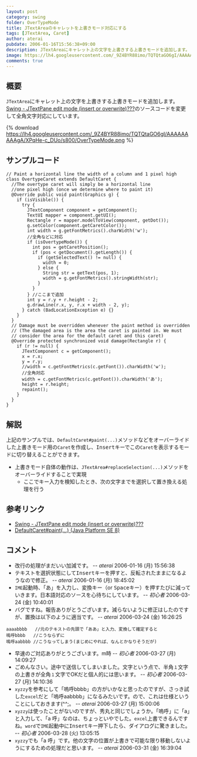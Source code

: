 ```yaml
---
layout: post
category: swing
folder: OverTypeMode
title: JTextAreaのキャレットを上書きモード対応にする
tags: [JTextArea, Caret]
author: aterai
pubdate: 2006-01-16T15:56:38+09:00
description: JTextAreaにキャレット上の文字を上書きする上書きモードを追加します。
image: https://lh4.googleusercontent.com/_9Z4BYR88imo/TQTQtaGO6gI/AAAAAAAAAgA/XPqHe-c_DUo/s800/OverTypeMode.png
comments: true
---
```

## 概要
`JTextArea`にキャレット上の文字を上書きする上書きモードを追加します。[Swing - JTextPane edit mode (insert or overwrite)???](https://community.oracle.com/forums/thread.jspa?threadID=1383467)のソースコードを変更して全角文字対応にしています。

{% download https://lh4.googleusercontent.com/_9Z4BYR88imo/TQTQtaGO6gI/AAAAAAAAAgA/XPqHe-c_DUo/s800/OverTypeMode.png %}

## サンプルコード
<pre class="prettyprint"><code>// Paint a horizontal line the width of a column and 1 pixel high
class OvertypeCaret extends DefaultCaret {
  //The overtype caret will simply be a horizontal line
  //one pixel high (once we determine where to paint it)
  @Override public void paint(Graphics g) {
    if (isVisible()) {
      try {
        JTextComponent component = getComponent();
        TextUI mapper = component.getUI();
        Rectangle r = mapper.modelToView(component, getDot());
        g.setColor(component.getCaretColor());
        int width = g.getFontMetrics().charWidth('w');
        //全角などに対応
        if (isOvertypeMode()) {
          int pos = getCaretPosition();
          if (pos &lt; getDocument().getLength()) {
            if (getSelectedText() != null) {
              width = 0;
            } else {
              String str = getText(pos, 1);
              width = g.getFontMetrics().stringWidth(str);
            }
          }
        } //ここまで追加
        int y = r.y + r.height - 2;
        g.drawLine(r.x, y, r.x + width - 2, y);
      } catch (BadLocationException e) {}
    }
  }
  // Damage must be overridden whenever the paint method is overridden
  // (The damaged area is the area the caret is painted in. We must
  // consider the area for the default caret and this caret)
  @Override protected synchronized void damage(Rectangle r) {
    if (r != null) {
      JTextComponent c = getComponent();
      x = r.x;
      y = r.y;
      //width = c.getFontMetrics(c.getFont()).charWidth('w');
      //全角対応
      width = c.getFontMetrics(c.getFont()).charWidth('あ');
      height = r.height;
      repaint();
    }
  }
}
</code></pre>

## 解説
上記のサンプルでは、`DefaultCaret#paint(...)`メソッドなどをオーバーライドした上書きモード用の`Caret`を作成し、<kbd>Insert</kbd>キーでこの`Caret`を表示するモードに切り替えることができます。

- 上書きモード自体の動作は、`JTextArea#replaceSelection(...)`メソッドをオーバーライドすることで実現
    - ここでキー入力を検知したとき、次の文字までを選択して置き換える処理を行う

<!-- dummy comment line for breaking list -->

## 参考リンク
- [Swing - JTextPane edit mode (insert or overwrite)???](https://community.oracle.com/forums/thread.jspa?threadID=1383467)
- [DefaultCaret#paint(...) (Java Platform SE 8)](https://docs.oracle.com/javase/jp/8/docs/api/javax/swing/text/DefaultCaret.html#paint-java.awt.Graphics-)

<!-- dummy comment line for breaking list -->

## コメント
- 改行の処理がまだいい加減です。 -- *aterai* 2006-01-16 (月) 15:56:38
- テキストを選択状態にして<kbd>Insert</kbd>キーを押すと、反転されたままになるようなので修正。 -- *aterai* 2006-01-16 (月) 18:45:02
- `IME`起動時、「あ」を入力し、<kbd>変換</kbd>キー（or <kbd>Space</kbd>キー）を押すたびに減っていきます。日本語対応のソースを心待ちにしています。 -- *初心者* 2006-03-24 (金) 10:40:01
- バグですね。報告ありがとうございます。減らないように修正はしたのですが、置換は以下のように適当です。 -- *aterai* 2006-03-24 (金) 16:26:25

<!-- dummy comment line for breaking list -->

	aaaabbbb   //元のテキストの先頭で「ああ」と入力、変換して確定すると
	嗚呼bbbb   //こうならずに
	嗚呼aabbbb //こうなってしまう(まじめにやれば、なんとかなりそうだが)

- 早速のご対応ありがとうございます。m時 -- *初心者* 2006-03-27 (月) 14:09:27
- ごめんなさい。途中で送信してしまいました。文字という点で、半角`１`文字の上書きが全角`１`文字でOKだと個人的には思います。 -- *初心者* 2006-03-27 (月) 14:10:36
- `xyzzy`を参考にして「嗚呼bbbb」の方がいかなと思ったのですが、さっき試した`excel`だと「嗚呼aabbbb」になるみたいです。ので、これは仕様ということにしておきます(^^;。 -- *aterai* 2006-03-27 (月) 15:00:06
- `xyzzy`は使ったことがないのですが、秀丸と同じでしょうか。「嗚呼」に「a」と入力して、「a 呼」なのは、ちょっといやでした。`excel`上書できるんですね。`word`で`IME`起動中に<kbd>Insert</kbd>キー押下したら、ダイアログに驚きました。 -- *初心者* 2006-03-28 (火) 13:05:15
- `xyzzy`でも「a 呼」です。他の文字の位置が上書きで可能な限り移動しないようにするための処理だと思います。 -- *aterai* 2006-03-31 (金) 16:39:04

<!-- dummy comment line for breaking list -->
